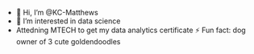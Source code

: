- 👋 Hi, I’m @KC-Matthews
- 👀 I’m interested in data science
-  Attedning MTECH to get my data analytics certificate
 ⚡ Fun fact: dog owner of 3 cute goldendoodles

<!---
KC-Matthews/KC-Matthews is a ✨ special ✨ repository because its `README.md` (this file) appears on your GitHub profile.
You can click the Preview link to take a look at your changes.
--->
